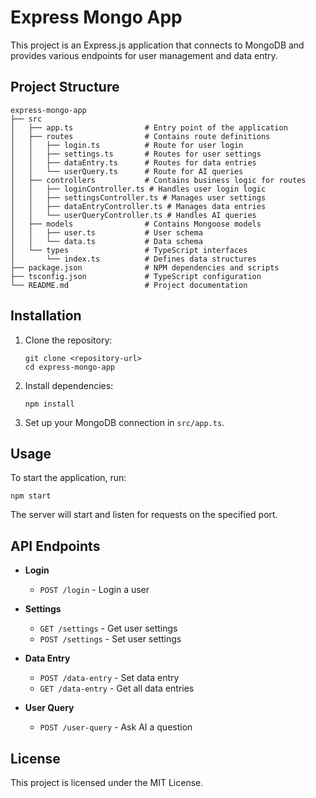 # Express Mongo App

This project is an Express.js application that connects to MongoDB and provides various endpoints for user management and data entry. 

## Project Structure

```
express-mongo-app
├── src
│   ├── app.ts                # Entry point of the application
│   ├── routes                # Contains route definitions
│   │   ├── login.ts          # Route for user login
│   │   ├── settings.ts       # Routes for user settings
│   │   ├── dataEntry.ts      # Routes for data entries
│   │   └── userQuery.ts      # Route for AI queries
│   ├── controllers           # Contains business logic for routes
│   │   ├── loginController.ts # Handles user login logic
│   │   ├── settingsController.ts # Manages user settings
│   │   ├── dataEntryController.ts # Manages data entries
│   │   └── userQueryController.ts # Handles AI queries
│   ├── models                # Contains Mongoose models
│   │   ├── user.ts           # User schema
│   │   └── data.ts           # Data schema
│   └── types                 # TypeScript interfaces
│       └── index.ts          # Defines data structures
├── package.json              # NPM dependencies and scripts
├── tsconfig.json             # TypeScript configuration
└── README.md                 # Project documentation
```

## Installation

1. Clone the repository:
   ```
   git clone <repository-url>
   cd express-mongo-app
   ```

2. Install dependencies:
   ```
   npm install
   ```

3. Set up your MongoDB connection in `src/app.ts`.

## Usage

To start the application, run:
```
npm start
```

The server will start and listen for requests on the specified port.

## API Endpoints

- **Login**
  - `POST /login` - Login a user

- **Settings**
  - `GET /settings` - Get user settings
  - `POST /settings` - Set user settings

- **Data Entry**
  - `POST /data-entry` - Set data entry
  - `GET /data-entry` - Get all data entries

- **User Query**
  - `POST /user-query` - Ask AI a question

## License

This project is licensed under the MIT License.